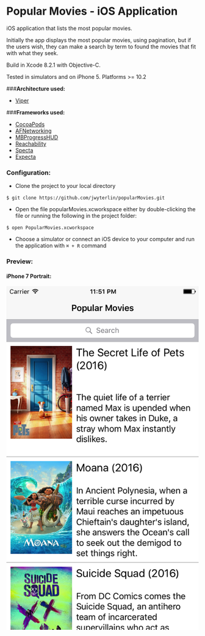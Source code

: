 # Popular Movies - iOS Application

iOS application that lists the most popular movies. 

Initially the app displays the most popular movies, using pagination, but if the users wish, they can make a search by term to found the movies that fit with what they seek.

Build in Xcode 8.2.1 with Objective-C.

Tested in simulators and on iPhone 5. Platforms >= 10.2

###__Architecture used:__

- [Viper](https://www.objc.io/issues/13-architecture/viper/)

###__Frameworks used:__

- [CocoaPods](https://cocoapods.org/)
- [AFNetworking](https://github.com/AFNetworking/AFNetworking)
- [MBProgressHUD](https://github.com/jdg/MBProgressHUD)
- [Reachability](https://github.com/tonymillion/Reachability)
- [Specta](https://github.com/specta/specta)
- [Expecta](https://github.com/specta/expecta)

### Configuration:

- Clone the project to your local directory
```
$ git clone https://github.com/jwyterlin/popularMovies.git
```
- Open the file popularMovies.xcworkspace either by double-clicking the file or running the following in the project folder:
```
$ open PopularMovies.xcworkspace
```
- Choose a simulator or connect an iOS device to your computer and run the application with `⌘ + R` command

### Preview:

#### iPhone 7 Portrait:

![Portrait](https://github.com/jwyterlin/popularMovies/blob/master/Screenshot/iPhone-7-Portrait.png)
